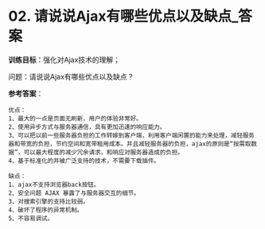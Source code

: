 # 02. 请说说Ajax有哪些优点以及缺点_答案

**训练目标**：强化对Ajax技术的理解；

问题：请说说Ajax有哪些优点以及缺点？

**参考答案**：

```
优点：
1、最大的一点是页面无刷新，用户的体验非常好。
2、使用异步方式与服务器通信，具有更加迅速的响应能力。
3、可以把以前一些服务器负担的工作转嫁到客户端，利用客户端闲置的能力来处理，减轻服务器和带宽的负担，节约空间和宽带租用成本。并且减轻服务器的负担，ajax的原则是“按需取数据”，可以最大程度的减少冗余请求，和响应对服务器造成的负担。
4、基于标准化的并被广泛支持的技术，不需要下载插件。

缺点：
1、ajax不支持浏览器back按钮。
2、安全问题 AJAX 暴露了与服务器交互的细节。
3、对搜索引擎的支持比较弱。
4、破坏了程序的异常机制。
5、不容易调试。
```

